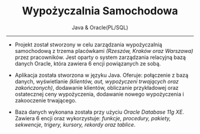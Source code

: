# <h1 align="center">**Wypożyczalnia Samochodowa**</h1>
<p align="center">Java & Oracle(PL/SQL)</p>

------------------


-  Projekt został stworzony w celu zarządzania wypożyczalnią samochodową z trzema placówkami _(Rzeszów, Kraków oraz Warszawa)_ przez pracowników. Jest oparty o system zarządzania relacyjną bazą danych Oracle, która zawiera 6 encji powiązanych ze sobą.


-  Aplikacja została stworzona w języku Java. Oferuje: połączenie z bazą danych, wyświetlanie _(klientów, aut, wypożyczeni trwających oraz zakończonych)_, dodawanie klientów, obliczanie przykładowej oraz ostatecznej ceny wypożyczenia, dodawanie nowego wypożyczenia i zakooczenie trwającego.


-  Baza danych wykonana została przy użyciu _Oracle Database 11g XE_. Zawiera 6 encji oraz wykorzystuje: _funkcje, procedury, pakiety, sekwencje, trigery, kursory, rekordy oraz tablice_.
